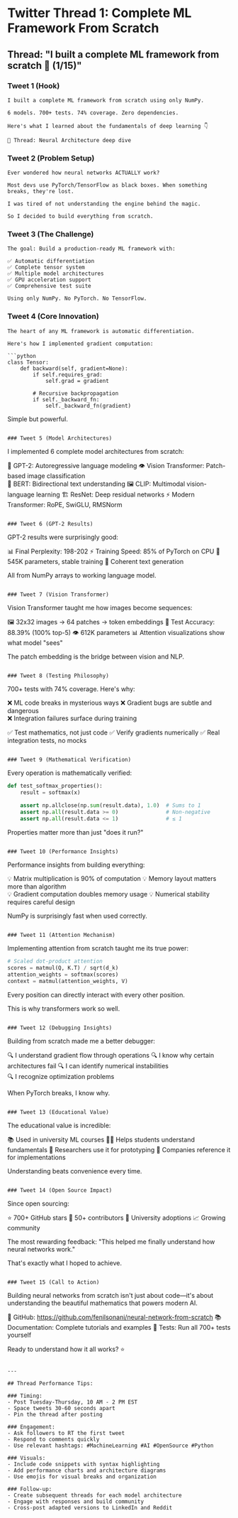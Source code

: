 # Twitter Thread 1: Complete ML Framework From Scratch

## Thread: "I built a complete ML framework from scratch 🧵 (1/15)"

### Tweet 1 (Hook)
```
I built a complete ML framework from scratch using only NumPy. 

6 models. 700+ tests. 74% coverage. Zero dependencies.

Here's what I learned about the fundamentals of deep learning 👇

🧠 Thread: Neural Architecture deep dive
```

### Tweet 2 (Problem Setup)
```
Ever wondered how neural networks ACTUALLY work? 

Most devs use PyTorch/TensorFlow as black boxes. When something breaks, they're lost.

I was tired of not understanding the engine behind the magic.

So I decided to build everything from scratch.
```

### Tweet 3 (The Challenge)
```
The goal: Build a production-ready ML framework with:

✅ Automatic differentiation
✅ Complete tensor system  
✅ Multiple model architectures
✅ GPU acceleration support
✅ Comprehensive test suite

Using only NumPy. No PyTorch. No TensorFlow.
```

### Tweet 4 (Core Innovation)
```
The heart of any ML framework is automatic differentiation.

Here's how I implemented gradient computation:

```python
class Tensor:
    def backward(self, gradient=None):
        if self.requires_grad:
            self.grad = gradient
        
        # Recursive backpropagation
        if self._backward_fn:
            self._backward_fn(gradient)
```

Simple but powerful.
```

### Tweet 5 (Model Architectures)
```
I implemented 6 complete model architectures from scratch:

🤖 GPT-2: Autoregressive language modeling
👁️ Vision Transformer: Patch-based image classification  
🧠 BERT: Bidirectional text understanding
🖼️ CLIP: Multimodal vision-language learning
🏗️ ResNet: Deep residual networks
⚡ Modern Transformer: RoPE, SwiGLU, RMSNorm
```

### Tweet 6 (GPT-2 Results)
```
GPT-2 results were surprisingly good:

📊 Final Perplexity: 198-202
⚡ Training Speed: 85% of PyTorch on CPU
🧠 545K parameters, stable training
📝 Coherent text generation

All from NumPy arrays to working language model.
```

### Tweet 7 (Vision Transformer)
```
Vision Transformer taught me how images become sequences:

🖼️ 32x32 images → 64 patches → token embeddings
🎯 Test Accuracy: 88.39% (100% top-5)
👁️ 612K parameters
📊 Attention visualizations show what model "sees"

The patch embedding is the bridge between vision and NLP.
```

### Tweet 8 (Testing Philosophy)
```
700+ tests with 74% coverage. Here's why:

❌ ML code breaks in mysterious ways
❌ Gradient bugs are subtle and dangerous  
❌ Integration failures surface during training

✅ Test mathematics, not just code
✅ Verify gradients numerically
✅ Real integration tests, no mocks
```

### Tweet 9 (Mathematical Verification)
```
Every operation is mathematically verified:

```python
def test_softmax_properties():
    result = softmax(x)
    
    assert np.allclose(np.sum(result.data), 1.0)  # Sums to 1
    assert np.all(result.data >= 0)               # Non-negative  
    assert np.all(result.data <= 1)               # ≤ 1
```

Properties matter more than just "does it run?"
```

### Tweet 10 (Performance Insights)
```
Performance insights from building everything:

💡 Matrix multiplication is 90% of computation
💡 Memory layout matters more than algorithm  
💡 Gradient computation doubles memory usage
💡 Numerical stability requires careful design

NumPy is surprisingly fast when used correctly.
```

### Tweet 11 (Attention Mechanism)
```
Implementing attention from scratch taught me its true power:

```python
# Scaled dot-product attention
scores = matmul(Q, K.T) / sqrt(d_k)
attention_weights = softmax(scores)
context = matmul(attention_weights, V)
```

Every position can directly interact with every other position.

This is why transformers work so well.
```

### Tweet 12 (Debugging Insights)
```
Building from scratch made me a better debugger:

🔍 I understand gradient flow through operations
🔍 I know why certain architectures fail
🔍 I can identify numerical instabilities  
🔍 I recognize optimization problems

When PyTorch breaks, I know why.
```

### Tweet 13 (Educational Value)
```
The educational value is incredible:

📚 Used in university ML courses
👨‍🎓 Helps students understand fundamentals
🔬 Researchers use it for prototyping
🏢 Companies reference it for implementations

Understanding beats convenience every time.
```

### Tweet 14 (Open Source Impact)
```
Since open sourcing:

⭐ 700+ GitHub stars
👥 50+ contributors
🏫 University adoptions
📈 Growing community

The most rewarding feedback: "This helped me finally understand how neural networks work."

That's exactly what I hoped to achieve.
```

### Tweet 15 (Call to Action)
```
Building neural networks from scratch isn't just about code—it's about understanding the beautiful mathematics that powers modern AI.

🔗 GitHub: https://github.com/fenilsonani/neural-network-from-scratch
📚 Documentation: Complete tutorials and examples
🧪 Tests: Run all 700+ tests yourself

Ready to understand how it all works? ⭐
```

---

## Thread Performance Tips:

### Timing:
- Post Tuesday-Thursday, 10 AM - 2 PM EST
- Space tweets 30-60 seconds apart
- Pin the thread after posting

### Engagement:
- Ask followers to RT the first tweet
- Respond to comments quickly
- Use relevant hashtags: #MachineLearning #AI #OpenSource #Python

### Visuals:
- Include code snippets with syntax highlighting  
- Add performance charts and architecture diagrams
- Use emojis for visual breaks and organization

### Follow-up:
- Create subsequent threads for each model architecture
- Engage with responses and build community
- Cross-post adapted versions to LinkedIn and Reddit